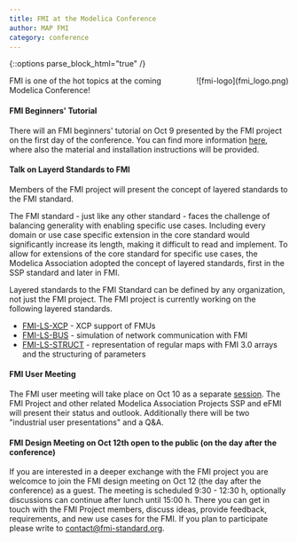 ```yaml
---
title: FMI at the Modelica Conference
author: MAP FMI
category: conference
---
```


{::options parse_block_html="true" /}

<div style="float: right">
![fmi-logo](fmi_logo.png)
</div>

FMI is one of the hot topics at the coming Modelica Conference!

#### FMI Beginners' Tutorial

There will an FMI beginners' tutorial on Oct 9 presented by the FMI project on the first day of the conference. 
You can find more information [here](https://www.conftool.com/modelica2023/index.php?page=browseSessions&form_session=5), where also the material and installation instructions will be provided.

#### Talk on Layerd Standards to FMI

Members of the FMI project will present the concept of layered standards to the FMI standard.

The FMI standard - just like any other standard - faces the challenge of balancing generality with enabling specific use cases. 
Including every domain or use case specific extension in the core standard would significantly increase its length, making it difficult to read and implement.
To allow for extensions of the core standard for specific use cases, the Modelica Association adopted the concept of layered standards, first in the SSP standard and later in FMI.

Layered standards to the FMI Standard can be defined by any organization, not just the FMI project.
The FMI project is currently working on the following layered standards.

* [FMI-LS-XCP](https://github.com/modelica/fmi-ls-xcp) - XCP support of FMUs
* [FMI-LS-BUS](https://github.com/modelica/fmi-ls-bus) - simulation of network communication with FMI
* [FMI-LS-STRUCT](https://github.com/modelica/fmi-ls-struct) - representation of regular maps with FMI 3.0 arrays and the structuring of parameters

#### FMI User Meeting

The FMI user meeting will take place on Oct 10 as a separate [session](https://www.conftool.com/modelica2023/index.php?page=browseSessions&form_session=22).
The FMI Project and other related Modelica Association Projects SSP and eFMI will present their status and outlook.
Additionally there will be two "industrial user presentations" and a Q&A.

#### FMI Design Meeting on Oct 12th open to the public (on the day after the conference)

If you are interested in a deeper exchange with the FMI project you are welcomce to join the FMI design meeting on Oct 12 (the day after the conference) as a guest. The meeting is scheduled 9:30 - 12:30 h, optionally discussions can continue after lunch until 15:00 h.
There you can get in touch with the FMI Project members, discuss ideas, provide feedback, requirements, and new use cases for the FMI.
If you plan to participate please write to [contact@fmi-standard.org](mailto:contact@fmi-standard.org).
